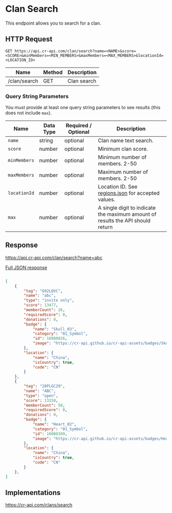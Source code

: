 # Clan Search

This endpoint allows you to search for a clan.

## HTTP Request

`GET https://api.cr-api.com/clan/search?name=<NAME>&score=<SCORE>&minMembers=<MIN_MEMBERS>&maxMembers=<MAX_MEMBERS>&locationId=<LOCATION_ID>`

Name | Method | Description
--- | --- | ---
/clan/search | GET | Clan search

### Query String Parameters

You must provide at least one query string parameters to see results (this does not include `max`).


Name | Data Type | Required / Optional | Description
--- | --- | --- | ---
`name` | string | optional | Clan name text search.
`score` | number | optional | Minimum clan score.
`minMembers` | number | optional | Minimum number of members. 2-50
`maxMembers` | number | optional | Maximum number of members. 2-50
`locationId` | number | optional | Location ID. See [regions.json](https://github.com/cr-api/cr-api-data/blob/master/json/regions.json) for accepted values.
`max` | number | optional | A single digit to indicate the maximum amount of results the API should return

## Response

https://api.cr-api.com/clan/search?name=abc

<a href="/json/clan_search_abc.json">Full JSON response</a>

```json

[
    {
        "tag": "G92LQVC",
        "name": "abc",
        "type": "invite only",
        "score": 13477,
        "memberCount": 26,
        "requiredScore": 0,
        "donations": 0,
        "badge": {
            "name": "Skull_03",
            "category": "01_Symbol",
            "id": 16000026,
            "image": "https://cr-api.github.io/cr-api-assets/badges/Skull_03.png"
        },
        "location": {
            "name": "China",
            "isCountry": true,
            "code": "CN"
        }
    },
    {
        "tag": "28PLGC29",
        "name": "ABC",
        "type": "open",
        "score": 13150,
        "memberCount": 50,
        "requiredScore": 0,
        "donations": 0,
        "badge": {
            "name": "Heart_02",
            "category": "01_Symbol",
            "id": 16000109,
            "image": "https://cr-api.github.io/cr-api-assets/badges/Heart_02.png"
        },
        "location": {
            "name": "China",
            "isCountry": true,
            "code": "CN"
        }
    },
]
```

## Implementations

https://cr-api.com/clans/search
